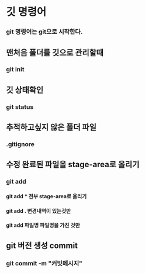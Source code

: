 # 깃 명령어

### git 명령어는 git으로 시작한다.

## 맨처음 폴더를 깃으로 관리할때

### git init

## 깃 상태확인

### git status

## 추적하고싶지 않은 폴더 파일

### .gitignore

## 수정 완료된 파일을 stage-area로 올리기

### git add

#### git add \* 전부 stage-area로 올리기

#### git add . 변경내역이 있는것만

#### git add 파일명 파일명을 가진 것만

## git 버전 생성 commit

### git commit -m "커밋메시지"

